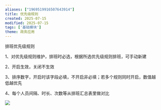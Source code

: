 ```yaml
---
aliases: ["1969519916507643914"]
title: 优先级规则
created: 2025-07-15
modified: 2025-07-15
tags: ['基础模块']
theme: 政务应用
---
```


排班优先级规则

1、对优先级规则维护，排班时必选，根据所选优先级规则排班，可手动新建

2、开启生效，关闭不生效

3、排序数字，开启时该字段必填，不开启非必填；若多个规则同时开启，数值越低越优先

4、每个人员间隔、时长、次数等从排班汇总表里做对比

![](ed4b6f01dd1cb2c1d47dceabc588c23c.jpg)
